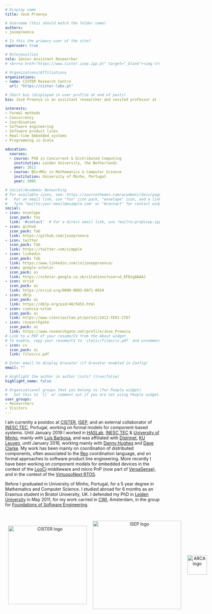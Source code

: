 ```yaml
---
# Display name
title: José Proença

# Username (this should match the folder name)
authors:
- joseproenca

# Is this the primary user of the site?
superuser: true

# Role/position
role: Senior Assistant Researcher
# <br><a href="https://www.cister.isep.ipp.pt" target="_blank"><img src="https://jose.proenca.org/images/logo_cister.png" alt="CISTER logo" style="width:18rem;display:inline;padding-top:1.3rem;"></a>

# Organizations/Affiliations
organizations:
- name: CISTER Research Centre
  url: "https://cister-labs.pt"

# Short bio (displayed in user profile at end of posts)
bio: José Proença is an assistant researcher and invited professor at Instituto Politécnico do Porto Instituto Superior de Engenharia do Porto, working in the Research Center in Real-Time & Embedded Computing Systems, investigating mainly coordination aspects and formal methods in the context of Cyber-Physical Systems. He is actively involved in a H2020 project and in 2 FCT projects, in one of which as coordinator. He currently belongs to the steering committee of 2 international conferences in fundamental computer science, he chaired the program committee of 5 international research venues with edited proceedings, edited 2 journal volumes, and was the member of 16 program-committees of international venues.

interests:
- Formal methods
- Concurrency
- Coordination
- Software engineering
- Software product lines
- Real-time Embedded systems
- Programming in Scala

education:
  courses:
  - course: PhD in Concurrent & Distributed Computing
    institution: Leiden University, the Netherlands
    year: 2011
  - course: BSc+MSc in Mathematics & Computer Science
    institution: University of Minho, Portugal
    year: 2005

# Social/Academic Networking
# For available icons, see: https://sourcethemes.com/academic/docs/page-builder/#icons
#   For an email link, use "fas" icon pack, "envelope" icon, and a link in the
#   form "mailto:your-email@example.com" or "#contact" for contact widget.
social:
- icon: envelope
  icon_pack: fas
  link: '#contact'  # For a direct email link, use "mailto:pro@isep.ipp.pt".
- icon: github
  icon_pack: fab
  link: https://github.com/joseproenca
- icon: twitter
  icon_pack: fab
  link: https://twitter.com/simpple
- icon: linkedin
  icon_pack: fab
  link: https://www.linkedin.com/in/josepproenca/
- icon: google-scholar
  icon_pack: ai
  link: https://scholar.google.co.uk/citations?user=d_EFDzgAAAAJ
- icon: orcid
  icon_pack: ai
  link: https://orcid.org/0000-0003-0971-8919
- icon: dblp
  icon_pack: ai
  link: https://dblp.org/pid/40/5853.html
- icon: ciencia-vitae
  icon_pack: ai
  link: https://www.cienciavitae.pt/portal/2412-FE81-2767
- icon: researchgate
  icon_pack: ai
  link: https://www.researchgate.net/profile/Jose_Proenca
# Link to a PDF of your resume/CV from the About widget.
# To enable, copy your resume/CV to `static/files/cv.pdf` and uncomment the lines below.
- icon: cv
  icon_pack: ai
  link: files/cv.pdf

# Enter email to display Gravatar (if Gravatar enabled in Config)
email: ""

# Highlight the author in author lists? (true/false)
highlight_name: false

# Organizational groups that you belong to (for People widget)
#   Set this to `[]` or comment out if you are not using People widget.
user_groups:
- Researchers
- Visitors
---
```


I am currently a postdoc at [CISTER](https://cister-labs.pt), [ISEP](https://isep.ipp.pt), and an external collaborator of [INESC TEC](https://inesctec.pt), Portugal, working on formal models for component-based systems. Until January 2019 I worked in [HASLab](https://haslab.pt), [INESC TEC](https://inesctec.pt) & [University of Minho](http://di.uminho.pt), mainly with [Luís Barbosa](http://di.uminho.pt/~lsb), and was affiliated with [Distrinet](http://distrinet.cs.kuleuven.be/), [KU Leuven](http://www.kuleuven.be/), until January 2016, working mainly with [Danny Hughes](https://distrinet.cs.kuleuven.be/people/dannyh) and [Dave Clarke](http://supercooldave.github.io). My work has been mainly on coordination of distributed components, often associated to the [Reo](http://reo.project.cwi.nl/) coordination language, and on formal approaches to software product line engineering. More recently I have been working on component models for embedded devices in the context of the [LooCI](https://distrinet.cs.kuleuven.be/software/looci) middleware and micro PnP (now part of [VersaSense](https://www.versasense.com/)), and in the context of the [VirtuosoNext RTOS](http://www.altreonic.com/content/product-overview).

Before I graduated in University of Minho, Portugal, for a 5 year degree in Mathematics and Computer Science. I studied abroad for 6 months as an Erasmus student in Bristol University, UK. I defended my PhD in [Leiden University](http://liacs.leidenuniv.nl/) in May 2011, for my work carried in [CWI](http://www.cwi.nl/), Amsterdam, in the group for [Foundations of Software Engineering](http://www.cwi.nl/research-groups/Foundations-of-software-engineering).

<ul style="display: inline-flex; text-align: center; padding-left: 0px; padding-top: 1rem;">
<li style="display: inline-block; margin: auto; margin-left: 10px; margin-right: 10px"><a href="https://www.cister.isep.ipp.pt" target="_blank"><img src="images/logo_cister.png" alt="CISTER logo" style="width:16rem;display:inline;"></a></li>
<li style="display: inline-block; margin: auto; margin-left: 10px; margin-right: 10px"><a href="https://isep.ipp.pt" target="_blank"><img src="images/logo_isep.png" alt="ISEP logo" style="width:18rem;display:inline;"></a></li>
<li style="display: inline-block; margin: auto; margin-left: 10px; margin-right: 10px"><a href="http://arca.di.uminho.pt" target="_blank"><img src="images/logo_arca.png" alt="ARCA logo" style="width:4rem;display:inline;"></a></li>
</ul>